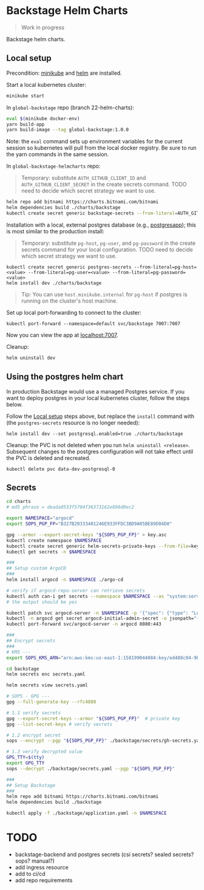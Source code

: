 # Backstage Helm Charts

> Work in progress

Backstage helm charts.

## Local setup
Precondition: [minikube](https://minikube.sigs.k8s.io/docs/) and [helm](https://helm.sh/) are installed.

Start a local kubernetes cluster:
```sh
minikube start
```

In `global-backstage` repo (branch 22-helm-charts):
```sh
eval $(minikube docker-env)
yarn build-app
yarn build-image --tag global-backstage:1.0.0
```
Note: the `eval` command sets up environment variables for the current session so kubernetes will pull from the local docker registry.  Be sure to run the yarn commands in the same session.

In `global-backstage-helmcharts` repo:

> Temporary: substitute `AUTH_GITHUB_CLIENT_ID` and `AUTH_GITHUB_CLIENT_SECRET` in the create secrets command.  TODO need to decide which secret strategy we want to use.

```sh
helm repo add bitnami https://charts.bitnami.com/bitnami
helm dependencies build ./charts/backstage
kubectl create secret generic backstage-secrets --from-literal=AUTH_GITHUB_CLIENT_ID=<VALUE> --from-literal=AUTH_GITHUB_CLIENT_SECRET=<VALUE>
```

Installation with a local, external postgres database (e.g., [postgresapp](https://postgresapp.com/)); this is most similar to the production install:

> Temporary: substitute `pg-host`, `pg-user`, and `pg-password` in the create secrets command for your local configuration.  TODO need to decide which secret strategy we want to use.

```
kubectl create secret generic postgres-secrets --from-literal=pg-host=<value> --from-literal=pg-user=<value> --from-literal=pg-password=<value>
helm install dev ./charts/backstage
```

> Tip: You can use `host.minikube.internal` for `pg-host` if postgres is running on the cluster's host machine.

Set up local port-forwarding to connect to the cluster:
```
kubectl port-forward --namespace=default svc/backstage 7007:7007
```
Now you can view the app at [localhost:7007](http://localhost:7007/).

Cleanup:
```sh
helm uninstall dev
```

## Using the postgres helm chart
In production Backstage would use a managed Postgres service.  If you want to deploy postgres in your local kubernetes cluster, follow the steps below.

Follow the [Local setup](#local-setup) steps above, but replace the `install` command with (the `postgres-secrets` resource is no longer needed):
```
helm install dev --set postgresql.enabled=true ./charts/backstage
```

Cleanup: the PVC is not deleted when you run `helm uninstall <release>`.  Subsequent changes to the postgres configuration will not take effect until the PVC is deleted and recreated.
```
kubectl delete pvc data-dev-postgresql-0 
```

## Secrets
```bash
cd charts
# md5 phrase = deada0533f5704f36373162e898d0ec2

export NAMESPACE="argocd"
export SOPS_PGP_FP="B327B20333401246E933FFDC3BD9A05BE89D04D0"

gpg --armor --export-secret-keys "${SOPS_PGP_FP}" > key.asc
kubectl create namespace $NAMESPACE
kubectl create secret generic helm-secrets-private-keys --from-file=key.asc -n $NAMESPACE
kubectl get secrets -n $NAMESPACE

### 
## Setup custom ArgoCD
###
helm install argocd -n $NAMESPACE ./argo-cd

# verify if argocd-repo-server can retrieve secrets
kubectl auth can-i get secrets --namespace $NAMESPACE --as "system:serviceaccount:${NAMESPACE}:argocd-repo-server"
# the output should be yes

kubectl patch svc argocd-server -n $NAMESPACE -p '{"spec": {"type": "LoadBalancer"}}'
kubectl -n argocd get secret argocd-initial-admin-secret -o jsonpath="{.data.password}" | base64 -d; echo
kubectl port-forward svc/argocd-server -n argocd 8080:443

###
## Encrypt secrets
###
# KMS ---
export SOPS_KMS_ARN="arn:aws:kms:us-east-1:158199044084:key/ed488c04-9be7-4371-8ab5-5e823d84c34b"

cd backstage
helm secrets enc secrets.yaml

helm secrets view secrets.yaml

# SOPS - GPG ---
gpg --full-generate-key --rfc4880

# 1.1 verify secrets
gpg --export-secret-keys --armor "${SOPS_PGP_FP}"  # private key
gpg --list-secret-keys # verify secrets

# 1.2 encrypt secret
sops --encrypt --pgp "${SOPS_PGP_FP}" ./backstage/secrets/gh-secrets.yaml > ./backstage/secrets.yaml

# 1.3 verify decrypted value
GPG_TTY=$(tty)
export GPG_TTY
sops --decrypt ./backstage/secrets.yaml --pgp "${SOPS_PGP_FP}"

### 
## Setup Backstage
###
helm repo add bitnami https://charts.bitnami.com/bitnami
helm dependencies build ./backstage

kubectl apply -f ./backstage/application.yaml -n $NAMESPACE
```


# TODO
- backstage-backend and postgres secrets (csi secrets? sealed secrets? sops? manual?)
- add ingress resource
- add to ci/cd
- add repo requirements